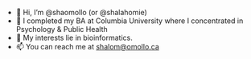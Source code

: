 - 👋 Hi, I’m @shaomollo (or @shalahomie)
- 🌱 I completed my BA at Columbia University where I concentrated in Psychology & Public Health
- 🧬 My interests lie in bioinformatics. 
- 📫 You can reach me at shalom@omollo.ca
<!---
shaomollo/shaomollo is a ✨ special ✨ repository because its `README.md` (this file) appears on your GitHub profile.
You can click the Preview link to take a look at your changes.
--->
